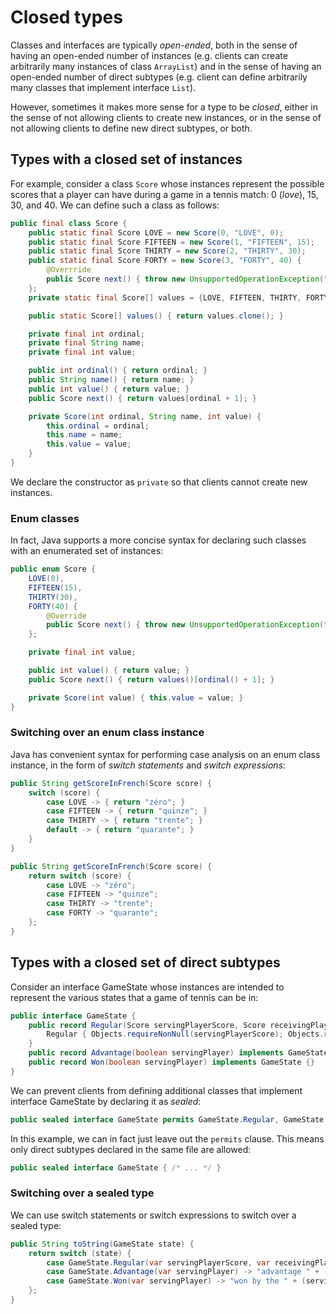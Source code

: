 # Closed types

Classes and interfaces are typically *open-ended*, both in the sense of having an open-ended number of instances (e.g. clients can create arbitrarily many instances of class `ArrayList`) and in the sense of having an open-ended number of direct subtypes (e.g. client can define arbitrarily many classes that implement interface `List`).

However, sometimes it makes more sense for a type to be *closed*, either in the sense of not allowing clients to create new instances, or  in the sense of not allowing clients to define new direct subtypes, or both.

## Types with a closed set of instances

For example, consider a class `Score` whose instances represent the possible scores that a player can have during a game in a tennis match: 0 (*love*), 15, 30, and 40. We can define such a class as follows:
```java
public final class Score {
    public static final Score LOVE = new Score(0, "LOVE", 0);
    public static final Score FIFTEEN = new Score(1, "FIFTEEN", 15);
    public static final Score THIRTY = new Score(2, "THIRTY", 30);
    public static final Score FORTY = new Score(3, "FORTY", 40) {
        @Overrride
        public Score next() { throw new UnsupportedOperationException("There is no next score"); }
    };
    private static final Score[] values = {LOVE, FIFTEEN, THIRTY, FORTY};

    public static Score[] values() { return values.clone(); }

    private final int ordinal;
    private final String name;
    private final int value;

    public int ordinal() { return ordinal; }
    public String name() { return name; }
    public int value() { return value; }
    public Score next() { return values[ordinal + 1]; }

    private Score(int ordinal, String name, int value) {
        this.ordinal = ordinal;
        this.name = name;
        this.value = value;
    }
}
```

We declare the constructor as `private` so that clients cannot create new instances.

### Enum classes

In fact, Java supports a more concise syntax for declaring such classes with an enumerated set of instances:
```java
public enum Score {
    LOVE(0),
    FIFTEEN(15),
    THIRTY(30),
    FORTY(40) {
        @Override
        public Score next() { throw new UnsupportedOperationException("There is no next score"); }
    };

    private final int value;

    public int value() { return value; }
    public Score next() { return values()[ordinal() + 1]; }

    private Score(int value) { this.value = value; }
}
```

### Switching over an enum class instance

Java has convenient syntax for performing case analysis on an enum class instance, in the form of *switch statements* and *switch expressions*:
```java
public String getScoreInFrench(Score score) {
    switch (score) {
        case LOVE -> { return "zéro"; }
        case FIFTEEN -> { return "quinze"; }
        case THIRTY -> { return "trente"; }
        default -> { return "quarante"; }
    }
}
```
```java
public String getScoreInFrench(Score score) {
    return switch (score) {
        case LOVE -> "zéro";
        case FIFTEEN -> "quinze";
        case THIRTY -> "trente";
        case FORTY -> "quarante";
    };
}
```

## Types with a closed set of direct subtypes

Consider an interface GameState whose instances are intended to represent the various states that a game of tennis can be in:
```java
public interface GameState {
    public record Regular(Score servingPlayerScore, Score receivingPlayerScore) implements GameState {
        Regular { Objects.requireNonNull(servingPlayerScore); Objects.requireNonNull(receivingPlayerScore); }
    }
    public record Advantage(boolean servingPlayer) implements GameState {}
    public record Won(boolean servingPlayer) implements GameState {}
}
```
We can prevent clients from defining additional classes that implement interface GameState by declaring it as *sealed*:
```java
public sealed interface GameState permits GameState.Regular, GameState.Advantage, GameState.Won { /* ... */ }
```
In this example, we can in fact just leave out the `permits` clause. This means only direct subtypes declared in the same file are allowed:
```java
public sealed interface GameState { /* ... */ }
```

### Switching over a sealed type

We can use switch statements or switch expressions to switch over a sealed type:
```java
public String toString(GameState state) {
    return switch (state) {
        case GameState.Regular(var servingPlayerScore, var receivingPlayerScore) -> servingPlayerScore.value() + "-" + receivingPlayerScore.value();
        case GameState.Advantage(var servingPlayer) -> "advantage " + (servingPlayer ? "serving" : "receiving") + " player";
        case GameState.Won(var servingPlayer) -> "won by the " + (servingPlayer ? "serving" : "receiving") + " player";
    };
}
```

